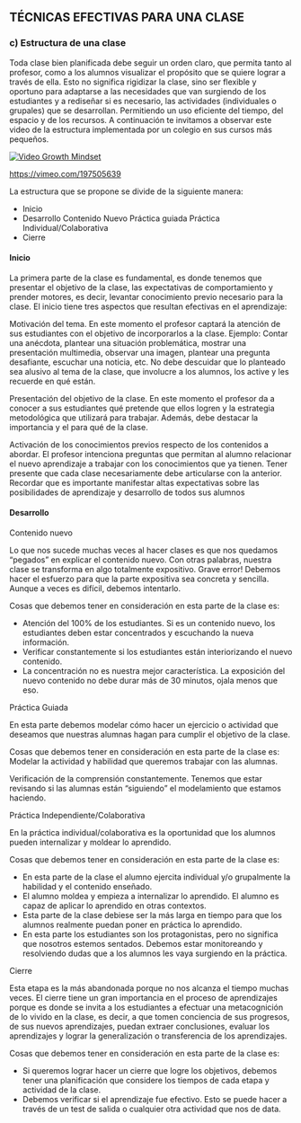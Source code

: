 ## TÉCNICAS EFECTIVAS PARA UNA CLASE

### c) Estructura de una clase

Toda clase bien planificada debe seguir un orden claro, que permita tanto al profesor, como a los alumnos visualizar el propósito que se quiere lograr a través de ella. Esto no significa rigidizar la clase, sino ser flexible y oportuno para adaptarse a las necesidades que van surgiendo de los estudiantes y a rediseñar si es necesario, las actividades (individuales o grupales) que se desarrollan. Permitiendo un uso eficiente del tiempo, del espacio y de los recursos. A continuación te invitamos a observar este video de la estructura implementada por un colegio en sus cursos más pequeños. 

[![Video Growth Mindset](http://img.vimeo.com/vi/pN34FNbOKXc/197505639)](https://vimeo.com/197505639)

https://vimeo.com/197505639

La estructura que se propone se divide de la siguiente manera:

- Inicio
- Desarrollo
Contenido Nuevo
Práctica guiada
Práctica Individual/Colaborativa
- Cierre

#### Inicio

La primera parte de la clase es fundamental, es donde tenemos que presentar el objetivo de la clase, las expectativas de comportamiento y prender motores, es decir, levantar conocimiento previo necesario para la clase. El inicio tiene tres aspectos que resultan efectivas en el aprendizaje: 

Motivación del tema. En este momento el profesor captará la atención de sus estudiantes con el objetivo de incorporarlos a la clase. Ejemplo: Contar una anécdota, plantear una situación problemática, mostrar una presentación multimedia, observar una imagen, plantear una pregunta desafiante, escuchar una noticia, etc. No debe descuidar que lo planteado sea alusivo al tema de la clase, que involucre a los alumnos, los active y les recuerde en qué están.

Presentación del objetivo de la clase.  En este momento el profesor da a conocer a sus estudiantes qué pretende que ellos logren y la estrategia metodológica que utilizará para trabajar. Además, debe destacar la importancia y el para qué de la clase.

Activación de los conocimientos previos respecto de los contenidos a abordar. El profesor intenciona preguntas que permitan al alumno relacionar el nuevo aprendizaje a trabajar con los conocimientos que ya tienen. Tener presente que cada clase necesariamente debe articularse con la anterior. Recordar que es importante manifestar altas expectativas sobre las posibilidades de aprendizaje y desarrollo de todos sus alumnos 

#### Desarrollo

Contenido nuevo

Lo que nos sucede muchas veces al hacer clases es que nos quedamos “pegados” en explicar el contenido nuevo. Con otras palabras, nuestra clase se transforma en algo totalmente expositivo. Grave error! Debemos hacer el esfuerzo para que la parte expositiva sea concreta y sencilla. Aunque a veces es difícil, debemos intentarlo. 

Cosas que debemos tener en consideración en esta parte de la clase es: 

- Atención del 100% de los estudiantes. Si es un contenido nuevo, los estudiantes deben estar concentrados y escuchando la nueva información. 
- Verificar constantemente si los estudiantes están interiorizando el nuevo contenido. 
- La concentración no es nuestra mejor característica. La exposición del nuevo contenido no debe durar más de 30 minutos, ojala menos que eso. 

Práctica Guiada

En esta parte debemos modelar cómo hacer un ejercicio o actividad que deseamos que nuestras alumnas hagan para cumplir el objetivo de la clase.

Cosas que debemos tener en consideración en esta parte de la clase es: 
Modelar la actividad y habilidad que queremos trabajar con las alumnas.  

Verificación de la comprensión constantemente. Tenemos que estar revisando si las alumnas están “siguiendo” el modelamiento que estamos haciendo. 

Práctica Independiente/Colaborativa

En la práctica individual/colaborativa es la oportunidad que los alumnos pueden internalizar y moldear lo aprendido. 

Cosas que debemos tener en consideración en esta parte de la clase es: 

- En esta parte de la clase el alumno ejercita individual y/o grupalmente la habilidad y el contenido enseñado.
- El alumno moldea y empieza a internalizar lo aprendido. El alumno es capaz de aplicar lo aprendido en otras contextos. 
- Esta parte de la clase debiese ser la más larga en tiempo para que los alumnos realmente puedan poner en práctica lo aprendido. 
- En esta parte los estudiantes son los protagonistas, pero no significa que nosotros estemos sentados. Debemos estar monitoreando y resolviendo dudas que a los alumnos les vaya surgiendo en la práctica.

Cierre

Esta etapa es la más abandonada porque no nos alcanza el tiempo muchas veces. El cierre tiene un gran importancia en el proceso de aprendizajes porque es donde se invita a los estudiantes a efectuar una metacognición de lo vivido en la clase, es decir, a que tomen conciencia de sus progresos, de sus nuevos aprendizajes, puedan extraer conclusiones, evaluar los aprendizajes y lograr la generalización o transferencia de los aprendizajes.

Cosas que debemos tener en consideración en esta parte de la clase es: 

- Si queremos lograr hacer un cierre que logre los objetivos, debemos tener una planificación que considere los tiempos de cada etapa y actividad de la clase. 
- Debemos verificar si el aprendizaje fue efectivo. Esto se puede hacer a través de un test de salida o cualquier otra actividad que nos de data.


